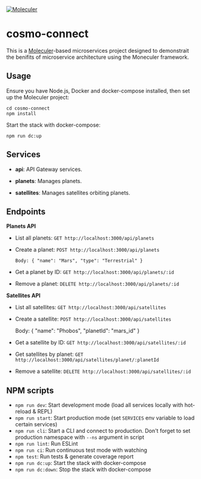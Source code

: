 [![Moleculer](https://badgen.net/badge/Powered%20by/Moleculer/0e83cd)](https://moleculer.services)

# cosmo-connect
This is a [Moleculer](https://moleculer.services/)-based microservices project designed to demonstrait the benifits of microservice architecture using the Moneculer framework.

## Usage
Ensure you have Node.js, Docker and docker-compose installed, then set up the Moleculer project:
```
cd cosmo-connect
npm install 
```
Start the stack with docker-compose:
```
npm run dc:up
```

## Services
- **api**: API Gateway services.

- **planets**: Manages planets.

- **satellites**: Manages satellites orbiting planets.

## Endpoints
**Planets API**

- List all planets: `GET http://localhost:3000/api/planets`

- Create a planet: `POST http://localhost:3000/api/planets`

    `Body: { "name": "Mars", "type": "Terrestrial" }`

- Get a planet by ID: `GET http://localhost:3000/api/planets/:id`

- Remove a planet: `DELETE http://localhost:3000/api/planets/:id`

**Satellites API**


- List all satellites: `GET http://localhost:3000/api/satellites`

- Create a satellite: `POST http://localhost:3000/api/satellites`

    Body: { "name": "Phobos", "planetId": "mars_id" }

- Get a satellite by ID: `GET http://localhost:3000/api/satellites/:id`

- Get satellites by planet: `GET http://localhost:3000/api/satellites/planet/:planetId`

- Remove a satellite: `DELETE http://localhost:3000/api/satellites/:id`

## NPM scripts

- `npm run dev`: Start development mode (load all services locally with hot-reload & REPL)
- `npm run start`: Start production mode (set `SERVICES` env variable to load certain services)
- `npm run cli`: Start a CLI and connect to production. Don't forget to set production namespace with `--ns` argument in script
- `npm run lint`: Run ESLint
- `npm run ci`: Run continuous test mode with watching
- `npm test`: Run tests & generate coverage report
- `npm run dc:up`: Start the stack with docker-compose
- `npm run dc:down`: Stop the stack with docker-compose

